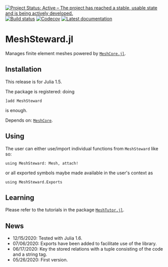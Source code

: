 [![Project Status: Active – The project has reached a stable, usable state and is being actively developed.](http://www.repostatus.org/badges/latest/active.svg)](http://www.repostatus.org/#active)
[![Build status](https://github.com/PetrKryslUCSD/MeshSteward.jl/workflows/CI/badge.svg)](https://github.com/PetrKryslUCSD/MeshSteward.jl/actions)
[![Codecov](https://codecov.io/gh/PetrKryslUCSD/MeshSteward.jl/branch/master/graph/badge.svg)](https://codecov.io/gh/PetrKryslUCSD/MeshSteward.jl)
[![Latest documentation](https://img.shields.io/badge/docs-latest-blue.svg)](https://petrkryslucsd.github.io/MeshSteward.jl/dev)

# MeshSteward.jl

Manages finite element meshes powered by [`MeshCore.jl`](https://github.com/PetrKryslUCSD/MeshCore.jl).

## Installation

This release is for Julia 1.5.

The package is registered: doing
```
]add MeshSteward
```
is enough. 

Depends on: [`MeshCore`](https://github.com/PetrKryslUCSD/MeshCore.jl).

## Using

The user can either use/import individual functions from `MeshSteward` like so:
```
using MeshSteward: Mesh, attach!
```
or all exported symbols maybe made available in the user's context as
```
using MeshSteward.Exports
```

## Learning

Please refer to the tutorials in the package [`MeshTutor.jl`](https://github.com/PetrKryslUCSD/MeshTutor.jl).


## News

- 12/15/2020: Tested with Julia 1.6.
- 07/06/2020: Exports have been added to facilitate use of the library.
- 06/17/2020: Key the stored relations with a tuple consisting of the code and a
  string tag.
- 05/26/2020: First version.
